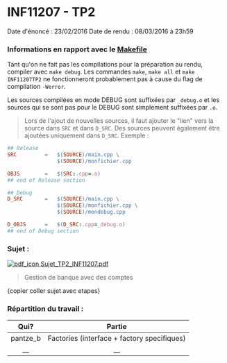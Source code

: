 INF11207 - TP2
===============

Date d'énoncé : 23/02/2016
Date de rendu : 08/03/2016 à 23h59

### Informations en rapport avec le [Makefile](https://github.com/pantzerbrendan/uqar/tree/master/INF11207/TP2/Makefile)

Tant qu'on ne fait pas les compilations pour la préparation au rendu, compiler avec `make debug`.
Les commandes `make`, `make all` et `make INF11207TP2` ne fonctionneront probablement pas à cause du flag de compilation `-Werror`.

Les sources compilées en mode DEBUG sont suffixées par `_debug.o` et les sources qui se sont pas pour le DEBUG sont simplement suffixées par `.o`.

> Lors de l'ajout de nouvelles sources, il faut ajouter le "lien" vers la source dans `SRC` et dans `D_SRC`. Des sources peuvent également être ajoutées uniquement dans `D_SRC`. Exemple :

```Makefile
## Release
SRC			=	$(SOURCE)/main.cpp \
				$(SOURCE)/monfichier.cpp

OBJS		=	$(SRC:.cpp=.o)
## end of Release section

## Debug
D_SRC		=	$(SOURCE)/main.cpp \
				$(SOURCE)/monfichier.cpp \
				$(SOURCE)/mondebug.cpp

D_OBJS		=	$(D_SRC:.cpp=_debug.o)
## end of Debug section
```


### Sujet :
[![pdf_icon](http://www.chambery-tourisme.com/wp-content/uploads/cache//noeStarter/images/50__50__auto__~wp-content~themes~chambery~images~icons~pdf.png) Sujet_TP2_INF11207.pdf](https://github.com/pantzerbrendan/uqar/tree/master/INF11207/TP2/sujet.pdf)

> Gestion de banque avec des comptes

{copier coller sujet avec etapes}

### Répartition du travail :

| Qui? | Partie |
| :----: | :----: |
| pantze_b | Factories (interface + factory specifiques) |
| __ | __ |
